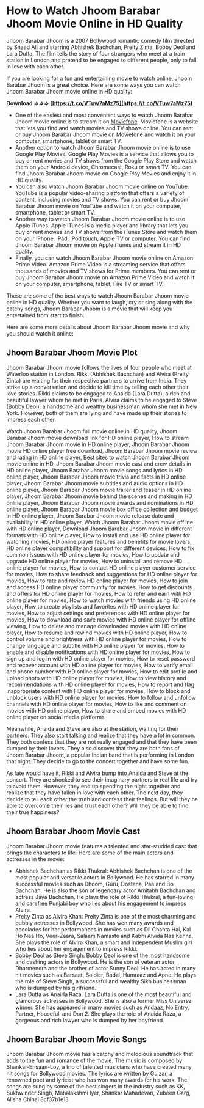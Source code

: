 # How to Watch Jhoom Barabar Jhoom Movie Online in HD Quality
 
Jhoom Barabar Jhoom is a 2007 Bollywood romantic comedy film directed by Shaad Ali and starring Abhishek Bachchan, Preity Zinta, Bobby Deol and Lara Dutta. The film tells the story of four strangers who meet at a train station in London and pretend to be engaged to different people, only to fall in love with each other.
 
If you are looking for a fun and entertaining movie to watch online, Jhoom Barabar Jhoom is a great choice. Here are some ways you can watch Jhoom Barabar Jhoom movie online in HD quality:
 
**Download ⇒⇒⇒ [https://t.co/VTuw7aMz75](https://t.co/VTuw7aMz75)**


 
- One of the easiest and most convenient ways to watch Jhoom Barabar Jhoom movie online is to stream it on [Moviefone](https://www.moviefone.com/movie/jhoom-barabar-jhoom/29432/where-to-watch/). Moviefone is a website that lets you find and watch movies and TV shows online. You can rent or buy Jhoom Barabar Jhoom movie on Moviefone and watch it on your computer, smartphone, tablet or smart TV.
- Another option to watch Jhoom Barabar Jhoom movie online is to use Google Play Movies. Google Play Movies is a service that allows you to buy or rent movies and TV shows from the Google Play Store and watch them on your Android device, Chromecast, Roku or smart TV. You can find Jhoom Barabar Jhoom movie on Google Play Movies and enjoy it in HD quality.
- You can also watch Jhoom Barabar Jhoom movie online on YouTube. YouTube is a popular video-sharing platform that offers a variety of content, including movies and TV shows. You can rent or buy Jhoom Barabar Jhoom movie on YouTube and watch it on your computer, smartphone, tablet or smart TV.
- Another way to watch Jhoom Barabar Jhoom movie online is to use Apple iTunes. Apple iTunes is a media player and library that lets you buy or rent movies and TV shows from the iTunes Store and watch them on your iPhone, iPad, iPod touch, Apple TV or computer. You can find Jhoom Barabar Jhoom movie on Apple iTunes and stream it in HD quality.
- Finally, you can watch Jhoom Barabar Jhoom movie online on Amazon Prime Video. Amazon Prime Video is a streaming service that offers thousands of movies and TV shows for Prime members. You can rent or buy Jhoom Barabar Jhoom movie on Amazon Prime Video and watch it on your computer, smartphone, tablet, Fire TV or smart TV.

These are some of the best ways to watch Jhoom Barabar Jhoom movie online in HD quality. Whether you want to laugh, cry or sing along with the catchy songs, Jhoom Barabar Jhoom is a movie that will keep you entertained from start to finish.

Here are some more details about Jhoom Barabar Jhoom movie and why you should watch it online:
 
## Jhoom Barabar Jhoom Movie Plot
 
Jhoom Barabar Jhoom movie follows the lives of four people who meet at Waterloo station in London. Rikki (Abhishek Bachchan) and Alvira (Preity Zinta) are waiting for their respective partners to arrive from India. They strike up a conversation and decide to kill time by telling each other their love stories. Rikki claims to be engaged to Anaida (Lara Dutta), a rich and beautiful lawyer whom he met in Paris. Alvira claims to be engaged to Steve (Bobby Deol), a handsome and wealthy businessman whom she met in New York. However, both of them are lying and have made up their stories to impress each other.
 
Watch Jhoom Barabar Jhoom full movie online in HD quality,  Jhoom Barabar Jhoom movie download link for HD online player,  How to stream Jhoom Barabar Jhoom movie in HD online player,  Jhoom Barabar Jhoom movie HD online player free download,  Jhoom Barabar Jhoom movie review and rating in HD online player,  Best sites to watch Jhoom Barabar Jhoom movie online in HD,  Jhoom Barabar Jhoom movie cast and crew details in HD online player,  Jhoom Barabar Jhoom movie songs and lyrics in HD online player,  Jhoom Barabar Jhoom movie trivia and facts in HD online player,  Jhoom Barabar Jhoom movie subtitles and audio options in HD online player,  Jhoom Barabar Jhoom movie trailer and teaser in HD online player,  Jhoom Barabar Jhoom movie behind the scenes and making in HD online player,  Jhoom Barabar Jhoom movie awards and nominations in HD online player,  Jhoom Barabar Jhoom movie box office collection and budget in HD online player,  Jhoom Barabar Jhoom movie release date and availability in HD online player,  Watch Jhoom Barabar Jhoom movie offline with HD online player,  Download Jhoom Barabar Jhoom movie in different formats with HD online player,  How to install and use HD online player for watching movies,  HD online player features and benefits for movie lovers,  HD online player compatibility and support for different devices,  How to fix common issues with HD online player for movies,  How to update and upgrade HD online player for movies,  How to uninstall and remove HD online player for movies,  How to contact HD online player customer service for movies,  How to share feedback and suggestions for HD online player for movies,  How to rate and review HD online player for movies,  How to join and access HD online player community for movies,  How to get discounts and offers for HD online player for movies,  How to refer and earn with HD online player for movies,  How to watch movies with friends using HD online player,  How to create playlists and favorites with HD online player for movies,  How to adjust settings and preferences with HD online player for movies,  How to download and save movies with HD online player for offline viewing,  How to delete and manage downloaded movies with HD online player,  How to resume and rewind movies with HD online player,  How to control volume and brightness with HD online player for movies,  How to change language and subtitle with HD online player for movies,  How to enable and disable notifications with HD online player for movies,  How to sign up and log in with HD online player for movies,  How to reset password and recover account with HD online player for movies,  How to verify email and phone number with HD online player for movies,  How to edit profile and upload photo with HD online player for movies,  How to view history and recommendations with HD online player for movies,  How to report and flag inappropriate content with HD online player for movies,  How to block and unblock users with HD online player for movies,  How to follow and unfollow channels with HD online player for movies,  How to like and comment on movies with HD online player,  How to share and embed movies with HD online player on social media platforms
 
Meanwhile, Anaida and Steve are also at the station, waiting for their partners. They also start talking and realize that they have a lot in common. They both confess that they are not really engaged and that they have been dumped by their lovers. They also discover that they are both fans of Jhoom Barabar Jhoom, a popular Indian band that is performing in London that night. They decide to go to the concert together and have some fun.
 
As fate would have it, Rikki and Alvira bump into Anaida and Steve at the concert. They are shocked to see their imaginary partners in real life and try to avoid them. However, they end up spending the night together and realize that they have fallen in love with each other. The next day, they decide to tell each other the truth and confess their feelings. But will they be able to overcome their lies and trust each other? Will they be able to find their true happiness?
 
## Jhoom Barabar Jhoom Movie Cast
 
Jhoom Barabar Jhoom movie features a talented and star-studded cast that brings the characters to life. Here are some of the main actors and actresses in the movie:

- Abhishek Bachchan as Rikki Thukral: Abhishek Bachchan is one of the most popular and versatile actors in Bollywood. He has starred in many successful movies such as Dhoom, Guru, Dostana, Paa and Bol Bachchan. He is also the son of legendary actor Amitabh Bachchan and actress Jaya Bachchan. He plays the role of Rikki Thukral, a fun-loving and carefree Punjabi boy who lies about his engagement to impress Alvira.
- Preity Zinta as Alvira Khan: Preity Zinta is one of the most charming and bubbly actresses in Bollywood. She has won many awards and accolades for her performances in movies such as Dil Chahta Hai, Kal Ho Naa Ho, Veer-Zaara, Salaam Namaste and Kabhi Alvida Naa Kehna. She plays the role of Alvira Khan, a smart and independent Muslim girl who lies about her engagement to impress Rikki.
- Bobby Deol as Steve Singh: Bobby Deol is one of the most handsome and dashing actors in Bollywood. He is the son of veteran actor Dharmendra and the brother of actor Sunny Deol. He has acted in many hit movies such as Barsaat, Soldier, Badal, Humraaz and Apne. He plays the role of Steve Singh, a successful and wealthy Sikh businessman who is dumped by his girlfriend.
- Lara Dutta as Anaida Raza: Lara Dutta is one of the most beautiful and glamorous actresses in Bollywood. She is also a former Miss Universe winner. She has appeared in many movies such as Andaaz, No Entry, Partner, Housefull and Don 2. She plays the role of Anaida Raza, a gorgeous and rich lawyer who is dumped by her boyfriend.

## Jhoom Barabar Jhoom Movie Songs
 
Jhoom Barabar Jhoom movie has a catchy and melodious soundtrack that adds to the fun and romance of the movie. The music is composed by Shankar-Ehsaan-Loy, a trio of talented musicians who have created many hit songs for Bollywood movies. The lyrics are written by Gulzar, a renowned poet and lyricist who has won many awards for his work. The songs are sung by some of the best singers in the industry such as KK, Sukhwinder Singh, Mahalakshmi Iyer, Shankar Mahadevan, Zubeen Garg, Alisha Chinai
 8cf37b1e13
 
